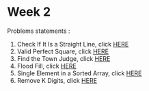 # Week 2
Problems statements :

1. Check If It Is a Straight Line, click [HERE](https://leetcode.com/explore/challenge/card/may-leetcoding-challenge/535/week-2-may-8th-may-14th/3323/)
2. Valid Perfect Square, click [HERE](https://leetcode.com/explore/challenge/card/may-leetcoding-challenge/535/week-2-may-8th-may-14th/3324/)
3. Find the Town Judge, click [HERE](https://leetcode.com/explore/challenge/card/may-leetcoding-challenge/535/week-2-may-8th-may-14th/3325/)
4. Flood Fill, click [HERE](https://leetcode.com/explore/challenge/card/may-leetcoding-challenge/535/week-2-may-8th-may-14th/3326/)
5. Single Element in a Sorted Array, click [HERE](https://leetcode.com/explore/challenge/card/may-leetcoding-challenge/535/week-2-may-8th-may-14th/3327/)
6. Remove K Digits, click [HERE](https://leetcode.com/explore/challenge/card/may-leetcoding-challenge/535/week-2-may-8th-may-14th/3328/)
